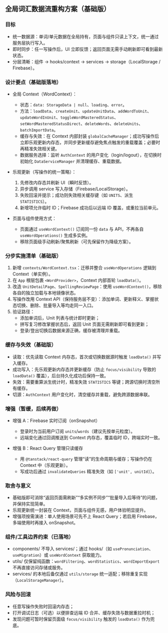 ## 全局词汇数据流重构方案（基础版）

### 目标
- 统一数据源：单词/单元数据在全局持有，页面与组件只读上下文，统一通过服务层执行写入。
- 即时同步：任一写操作后，UI 立即反馈；返回页面无需手动刷新即可看到最新状态。
- 分层清晰：组件 → hooks/context → services → storage（LocalStorage / Firebase）。

### 设计要点（基础版落地）
- 全局 Context（WordContext）：
  - 状态：`data: StorageData | null`、`loading`、`error`。
  - 方法：`loadData`、`createUnit`、`updateUnitData`、`addWordToUnit`、`updateWordInUnit`、`toggleWordMasteredStatus`、`setWordMasteredStatusDirect`、`deleteWords`、`deleteUnits`、`batchImportData`。
  - 缓存与失效：在 Context 内部封装 `globalCacheManager`；成功写操作后立即乐观更新内存态，并同步更新缓存避免焦点触发的重载覆盖；必要时再精准失效相关键。
  - 数据服务选择：监听 `AuthContext` 的用户变化（login/logout），在切换时初始化 `DataServiceManager` 并清理缓存、重载数据。

- 乐观更新（写操作的统一策略）：
  1) 先修改内存态并刷新 UI（瞬时反馈）。
  2) 异步调用 service 写入存储（Firebase/LocalStorage）。
  3) 失败回滚并提示；成功则失效相关缓存键（如 `UNITS`、派生 `STATISTICS`）。
  4) 新增项允许临时 ID；Firebase 成功后以远端 ID 覆盖，或重拉当前单元。

- 页面与组件使用方式：
  - 页面通过 `useWordContext()` 订阅同一份 `data` 与 API，不再各自 `useWordOperations()` 生成多实例。
  - 移除页面级手动刷新/聚焦刷新（可先保留作为降级方案）。

### 分步实施清单（基础版）
1) 新增 `contexts/WordContext.tsx`：迁移并整合 `useWordOperations` 逻辑到 Context（单实例）。
2) 在 `App` 根层包裹 `<WordProvider>`，Context 内部首轮 `loadData()`。
3) 改造 `UnitDetailPage`、`SpellingReviewPage`：使用 `useWordContext()`，移除各自的独立加载与本地镜像状态。
4) 写操作改用 Context API（保持服务层不变）：添加单词、更新释义、掌握状态切换、删除、批量导入等均走同一入口。
5) 验证路径：
   - 添加单词后，Unit 列表与统计即时更新；
   - 拼写复习修改掌握状态后，返回 Unit 页面无需刷新即可看到更新；
   - 登录/登出切换后数据来源正确，缓存被清理并重载。

### 缓存与失效（基础版）
- 读取：优先读取 Context 内存态，首次或切换数据源时触发 `loadData()` 并写入缓存。
- 成功写入：先乐观更新内存态并更新缓存（防止 `focus/visibility` 导致的 `loadData()` 覆盖），后台持久化成功后保持一致。
- 失效：需要重算派生统计时，精准失效 `STATISTICS` 等键；跨源切换时清空所有缓存。
- 切源：`AuthContext` 用户变化时，清空缓存并重载，避免跨源数据串联。

### 增强（暂缓，后续再做）
- 增强 A：Firebase 实时订阅（onSnapshot）
  - 登录时为当前用户订阅 `units`/`words`（建议先按单元粒度）。
  - 远端变化通过回调推送到 Context 内存态，覆盖临时 ID，跨端实时一致。

- 增强 B：React Query 管理只读缓存
  - 用 `@tanstack/react-query` 管理“读”的生命周期与缓存；写操作仍在 Context 中（乐观更新）。
  - 写成功后通过 `invalidateQueries` 精准失效（如 `['unit', unitId]`）。

### 取舍与意义
- 基础版即可消除“返回页面需刷新”“多实例不同步”“批量导入后等待”的问题，并保持实现简单。
- 乐观更新统一封装在 Context，页面与组件无感，用户体验明显提升。
- 增强项按需演进：单人使用场景可先不上 React Query；若启用 Firebase，多端使用时再接入 onSnapshot。

### 组件/工具边界约束（已落地）
- components/ 不导入 services/；通过 hooks/（如 `usePronunciation`、`useMigration`）或 `useWordContext` 获取能力。
- utils/ 仅保留纯函数：`wordFiltering`、`wordStatistics`、`wordImportExport` 不再直接访问存储或服务。
- services/ 的本地后备仅通过 `utils/storage` 统一适配；移除重复实现（`LocalStorageManager`）。

### 风险与回滚
- 任意写操作失败时回滚内存态；
- 打开调试日志（可选）以便排查远端 ID 合并、缓存失效与数据重拉时机；
- 发现问题可暂时保留页面级 `focus/visibility` 触发的 `loadData()` 作为兜底。


